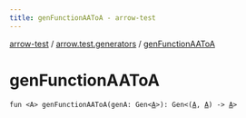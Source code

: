 ```yaml
---
title: genFunctionAAToA - arrow-test
---
```


[arrow-test](../index.html) / [arrow.test.generators](index.html) / [genFunctionAAToA](./gen-function-a-a-to-a.html)

# genFunctionAAToA

`fun <A> genFunctionAAToA(genA: Gen<`[`A`](gen-function-a-a-to-a.html#A)`>): Gen<(`[`A`](gen-function-a-a-to-a.html#A)`, `[`A`](gen-function-a-a-to-a.html#A)`) -> `[`A`](gen-function-a-a-to-a.html#A)`>`